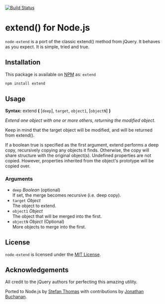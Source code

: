 [![Build Status][1]][2]

# extend() for Node.js

`node-extend` is a port of the classic extend() method from jQuery. It behaves as you expect. It is simple, tried and true.

## Installation

This package is available on [NPM](https://npmjs.org/) as: `extend`

``` sh
npm install extend
```

## Usage

**Syntax:** extend **(** [`deep`], `target`, `object1`, [`objectN`] **)** 

*Extend one object with one or more others, returning the modified object.*

Keep in mind that the target object will be modified, and will be returned from extend().

If a boolean true is specified as the first argument, extend performs a deep copy, recursively copying any objects it finds. Otherwise, the copy will share structure with the original object(s).
Undefined properties are not copied. However, properties inherited from the object's prototype will be copied over.

### Arguments

* `deep` *Boolean* (optional)  
If set, the merge becomes recursive (i.e. deep copy).
* `target`	*Object*  
The object to extend.
* `object1`	*Object*  
The object that will be merged into the first.
* `objectN` *Object* (Optional)  
More objects to merge into the first.

## License

`node-extend` is licensed under the [MIT License](http://opensource.org/licenses/MIT).

## Acknowledgements

All credit to the jQuery authors for perfecting this amazing utility.

Ported to Node.js by [Stefan Thomas](https://github.com/justmoon) with contributions by [Jonathan Buchanan](https://github.com/insin).

[1]: https://travis-ci.org/justmoon/node-extend.png
[2]: https://travis-ci.org/justmoon/node-extend

